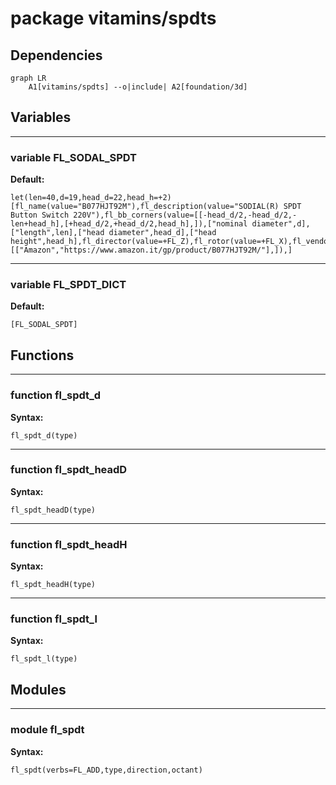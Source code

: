 # package vitamins/spdts


## Dependencies

```mermaid
graph LR
    A1[vitamins/spdts] --o|include| A2[foundation/3d]
```

## Variables


---

### variable FL_SODAL_SPDT

__Default:__

    let(len=40,d=19,head_d=22,head_h=+2)[fl_name(value="B077HJT92M"),fl_description(value="SODIAL(R) SPDT Button Switch 220V"),fl_bb_corners(value=[[-head_d/2,-head_d/2,-len+head_h],[+head_d/2,+head_d/2,head_h],]),["nominal diameter",d],["length",len],["head diameter",head_d],["head height",head_h],fl_director(value=+FL_Z),fl_rotor(value=+FL_X),fl_vendor(value=[["Amazon","https://www.amazon.it/gp/product/B077HJT92M/"],]),]

---

### variable FL_SPDT_DICT

__Default:__

    [FL_SODAL_SPDT]

## Functions


---

### function fl_spdt_d

__Syntax:__

    fl_spdt_d(type)

---

### function fl_spdt_headD

__Syntax:__

    fl_spdt_headD(type)

---

### function fl_spdt_headH

__Syntax:__

    fl_spdt_headH(type)

---

### function fl_spdt_l

__Syntax:__

    fl_spdt_l(type)

## Modules


---

### module fl_spdt

__Syntax:__

    fl_spdt(verbs=FL_ADD,type,direction,octant)

